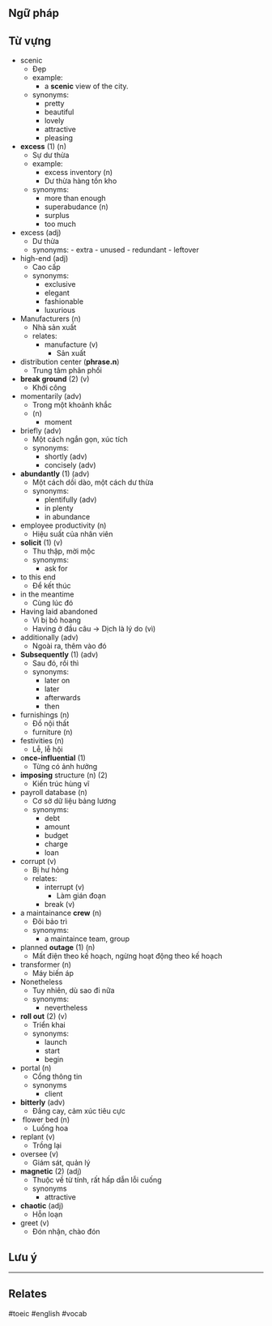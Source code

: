 

## Ngữ pháp

## Từ vựng

- scenic
	- Đẹp
	- example:
		-  a **scenic** view of the city.
	- synonyms:
		- pretty
		- beautiful
		- lovely
		- attractive
		- pleasing
- **excess** (1) (n)
	- Sự dư thừa
	- example:
		- excess inventory (n)
		- Dư thừa hàng tồn kho
	- synonyms:
		- more than enough
		- superabudance (n)
		- surplus
		- too much
- excess (adj)
	- Dư thừa
	- synonyms:
			- extra
			- unused
			- redundant
			- leftover
- high-end (adj)
	- Cao cấp
	- synonyms:
		- exclusive
		- elegant
		- fashionable
		- luxurious
- Manufacturers (n)
	- Nhà sản xuất
	- relates:
		- manufacture (v)
			- Sản xuất
- distribution center (**phrase.n**)
	- Trung tâm phân phối
- **break ground** (2) (v)
	- Khởi công
- momentarily (adv)
	- Trong một khoảnh khắc
	- (n)
		- moment
- briefly (adv)
	- Một cách ngắn gọn, xúc tích
	- synonyms:
		- shortly (adv)
		- concisely (adv)
- **abundantly** (1) (adv)
	- Một cách dồi dào, một cách dư thừa
	- synonyms:
		- plentifully (adv)
		- in plenty
		- in abundance
- employee productivity (n)
	- Hiệu suất của nhân viên
- **solicit** (1) (v)
	- Thu thập, mời mộc
	- synonyms:
		- ask for
- to this end
	- Để kết thúc
- in the meantime
	- Cùng lúc đó
- Having laid abandoned 
	- Vì bị bỏ hoang
	- Having ở đầu câu -> Dịch là lý do (vì)
- additionally (adv)
	- Ngoài ra, thêm vào đó
- **Subsequently** (1) (adv)
	- Sau đó, rồi thì
	- synonyms:
		- later on
		- later
		- afterwards
		- then
- furnishings (n)
	- Đồ nội thất
	- furniture (n)
- festivities (n)
	- Lễ, lễ hội
- o**nce-influential** (1) 
	- Từng có ảnh hưởng
- **imposing** structure (n) (2)
	- Kiến trúc hùng vĩ
- payroll database (n)
	- Cơ sở dữ liệu bảng lương
	- synonyms:
		- debt
		- amount
		- budget
		- charge
		- loan
- corrupt (v)
	- Bị hư hỏng
	- relates:
		- interrupt (v)
			- Làm gián đoạn
		- break (v)
- a maintainance **crew** (n)
	- Đôi bảo trì
	- synonyms:
		-   a maintaince team, group
- planned **outage** (1) (n)
	- Mất điện theo kế hoạch, ngừng hoạt động theo kế hoạch
- transformer (n)
	- Máy biến áp
- Nonetheless
	- Tuy nhiên, dù sao đi nữa
	- synonyms:
		- nevertheless
- **roll out** (2) (v)
	- Triển khai
	- synonyms:
		- launch
		- start
		- begin
- portal (n)
	- Cổng thông tin
	- synonyms
		- client
- **bitterly** (adv)
	- Đắng cay, cảm xúc tiêu cực
-  flower bed (n)
	- Luống hoa
- replant (v)
	- Trồng lại
- oversee (v)
	- Giám sát, quản lý
- **magnetic** (2) (adj)
	- Thuộc về từ tính, rất hấp dẫn lỗi cuống
	- synonyms
		- attractive
- **chaotic** (adj)
	- Hỗn loạn
- greet (v)
	- Đón nhận, chào đón
	

## Lưu ý


---
## Relates

#toeic #english #vocab

  